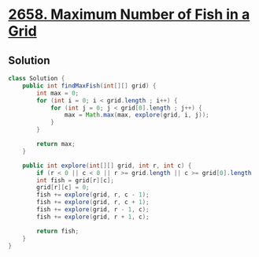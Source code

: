 # [2658. Maximum Number of Fish in a Grid](https://leetcode.com/problems/maximum-number-of-fish-in-a-grid/)

## Solution
```java
class Solution {
    public int findMaxFish(int[][] grid) {
        int max = 0;
        for (int i = 0; i < grid.length ; i++) {
            for (int j = 0; j < grid[0].length ; j++) {
                max = Math.max(max, explore(grid, i, j));
            }
        }

        return max;
    }

    public int explore(int[][] grid, int r, int c) {
        if (r < 0 || c < 0 || r >= grid.length || c >= grid[0].length || grid[r][c] == 0) return 0;
        int fish = grid[r][c];
        grid[r][c] = 0;
        fish += explore(grid, r, c - 1);
        fish += explore(grid, r, c + 1);
        fish += explore(grid, r - 1, c);
        fish += explore(grid, r + 1, c);

        return fish;
    }
}
```
